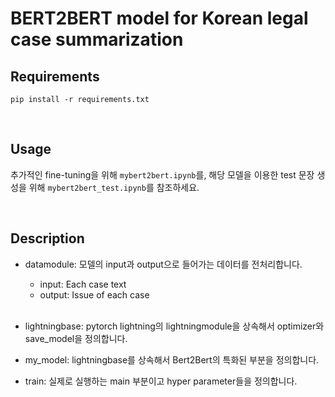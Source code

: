 # BERT2BERT model for Korean legal case summarization

## Requirements

```
pip install -r requirements.txt
```

<br/>

## Usage


추가적인 fine-tuning을 위해 `mybert2bert.ipynb`를, 해당 모델을 이용한 test 문장 생성을 위해 `mybert2bert_test.ipynb`를 참조하세요.

<br/>


## Description

- datamodule: 모델의 input과 output으로 들어가는 데이터를 전처리합니다. 

    - input: Each case text
    - output: Issue of each case
    
    <br/>

- lightningbase: pytorch lightning의 lightningmodule을 상속해서 optimizer와 save_model을 정의합니다. 

- my_model: lightningbase를 상속해서 Bert2Bert의 특화된 부분을 정의합니다. 

- train: 실제로 실행하는 main 부분이고 hyper parameter들을 정의합니다. 